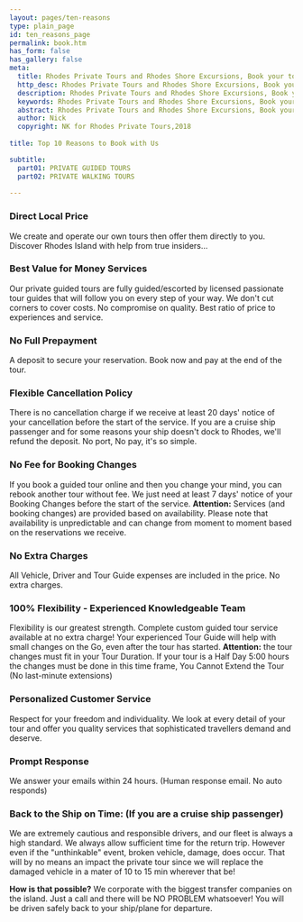 ```yaml
---
layout: pages/ten-reasons
type: plain_page
id: ten_reasons_page
permalink: book.htm
has_form: false
has_gallery: false
meta:
  title: Rhodes Private Tours and Rhodes Shore Excursions, Book your tour with us
  http_desc: Rhodes Private Tours and Rhodes Shore Excursions, Book your tour with us
  description: Rhodes Private Tours and Rhodes Shore Excursions, Book your tour with us
  keywords: Rhodes Private Tours and Rhodes Shore Excursions, Book your tour with us
  abstract: Rhodes Private Tours and Rhodes Shore Excursions, Book your tour with us
  author: Nick
  copyright: NK for Rhodes Private Tours,2018
  
title: Top 10 Reasons to Book with Us

subtitle:
  part01: PRIVATE GUIDED TOURS
  part02: PRIVATE WALKING TOURS
    
---
```

### Direct Local Price

We create and operate our own tours then offer them directly to you. Discover Rhodes Island with help from true insiders...

### Best Value for Money Services

Our private guided tours are fully guided/escorted by licensed passionate tour guides that will follow you on every step of your way. We don't cut corners to cover costs. No compromise on quality. Best ratio of price to experiences and service.

### No Full Prepayment 

A deposit to secure your reservation. Book now and pay at the end of the tour.

### Flexible Cancellation Policy

There is no cancellation charge if we receive at least 20 days' notice of your cancellation before the start of the service. If you are a cruise ship passenger and for some reasons your ship doesn't dock to Rhodes, we'll refund the deposit. No port, No pay, it's so simple.

### No Fee for Booking Changes

If you book a guided tour online and then you change your mind, you can rebook another tour without fee. We just need at least 7 days' notice of your Booking Changes before the start of the service. **Attention:** Services (and booking changes) are provided based on availability. Please note that availability is unpredictable and can change from moment to moment based on the reservations we receive.

### No Extra Charges

All Vehicle, Driver and Tour Guide expenses are included in the price. No extra charges.

### 100% Flexibility - Experienced Knowledgeable Team

Flexibility is our greatest strength. Complete custom guided tour service available at no extra charge! Your experienced Tour Guide will help with small changes on the Go, even after the tour has started. **Attention:** the tour changes must fit in your Tour Duration. If your tour is a Half Day 5:00 hours the changes must be done in this time frame, You Cannot Extend the Tour (No last-minute extensions)   

### Personalized Customer Service

Respect for your freedom and individuality. We look at every detail of your tour and offer you quality services that sophisticated travellers demand and deserve.

### Prompt Response

We answer your emails within 24 hours. (Human response email. No auto responds)

### Back to the Ship on Time: (If you are a cruise ship passenger)

We are extremely cautious and responsible drivers, and our fleet is always a high standard. We always allow sufficient time for the return trip. However even if the "unthinkable" event, broken vehicle, damage, does occur. That will by no means an impact the private tour since we will replace the damaged vehicle in a mater of 10 to 15 min wherever that be!

**How is that possible?** We corporate with the biggest transfer companies on the island. Just a call and there will be NO PROBLEM whatsoever! You will be driven safely back to your ship/plane for departure.